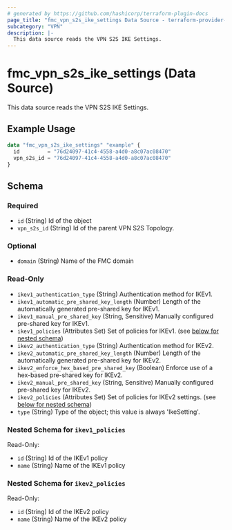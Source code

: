 ```yaml
---
# generated by https://github.com/hashicorp/terraform-plugin-docs
page_title: "fmc_vpn_s2s_ike_settings Data Source - terraform-provider-fmc"
subcategory: "VPN"
description: |-
  This data source reads the VPN S2S IKE Settings.
---
```


# fmc_vpn_s2s_ike_settings (Data Source)

This data source reads the VPN S2S IKE Settings.

## Example Usage

```terraform
data "fmc_vpn_s2s_ike_settings" "example" {
  id         = "76d24097-41c4-4558-a4d0-a8c07ac08470"
  vpn_s2s_id = "76d24097-41c4-4558-a4d0-a8c07ac08470"
}
```

<!-- schema generated by tfplugindocs -->
## Schema

### Required

- `id` (String) Id of the object
- `vpn_s2s_id` (String) Id of the parent VPN S2S Topology.

### Optional

- `domain` (String) Name of the FMC domain

### Read-Only

- `ikev1_authentication_type` (String) Authentication method for IKEv1.
- `ikev1_automatic_pre_shared_key_length` (Number) Length of the automatically generated pre-shared key for IKEv1.
- `ikev1_manual_pre_shared_key` (String, Sensitive) Manually configured pre-shared key for IKEv1.
- `ikev1_policies` (Attributes Set) Set of policies for IKEv1. (see [below for nested schema](#nestedatt--ikev1_policies))
- `ikev2_authentication_type` (String) Authentication method for IKEv2.
- `ikev2_automatic_pre_shared_key_length` (Number) Length of the automatically generated pre-shared key for IKEv2.
- `ikev2_enforce_hex_based_pre_shared_key` (Boolean) Enforce use of a hex-based pre-shared key for IKEv2.
- `ikev2_manual_pre_shared_key` (String, Sensitive) Manually configured pre-shared key for IKEv2.
- `ikev2_policies` (Attributes Set) Set of policies for IKEv2 settings. (see [below for nested schema](#nestedatt--ikev2_policies))
- `type` (String) Type of the object; this value is always 'IkeSetting'.

<a id="nestedatt--ikev1_policies"></a>
### Nested Schema for `ikev1_policies`

Read-Only:

- `id` (String) Id of the IKEv1 policy
- `name` (String) Name of the IKEv1 policy


<a id="nestedatt--ikev2_policies"></a>
### Nested Schema for `ikev2_policies`

Read-Only:

- `id` (String) Id of the IKEv2 policy
- `name` (String) Name of the IKEv2 policy
